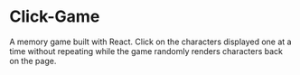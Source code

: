 # Click-Game

A memory game built with React. Click on the characters displayed one at a time without repeating while the game randomly renders characters back on the page.